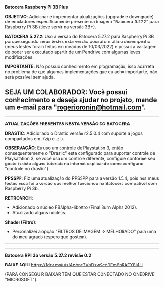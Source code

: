 **Batocera Raspberry Pi 3B Plus**

**OBJETIVO**:
Adicionar e implementar atualizações (upgrade e downgrade) de emuladores especificamente presente na imagem "Batocera 5.27.2" para Raspberry Pi 3B (deve servir na versão 3B+).

**BATOCERA 5.27.2**:
Uso a versão do Batocera 5.27.2 para Raspberry Pi 3B porque segundo meus testes esta versão possui um ótimo desempenho (meus testes foram feitos em meados de 10/03/2022) e possui a vantagem de poder ser executado apartir de um Pendrive com algumas leves modificações.

**IMPORTANTE**:
Não possuo conhecimento em programação, isso acarreta no problema de que algumas implementações que eu acho importante, não será possível sem ajuda.

**SEJA UM COLABORADOR**:
Você possui conhecimento e deseja ajudar no projeto, mande um e-mail para "rogerioronin@hotmail.com".
--------------------------------------------------------------------------------------------------------------------------------------------------
----------------------------------------------------------------------------------------------------------------------------------------------------------------------------------------------------------------------------------------------------------------------------------------------------



**ATUALIZAÇÔES PRESENTES NESTA VERSÃO DO BATOCERA**

**DRASTIC**:
Adicionado o Drastic versão r2.5.0.4 com suporte a jogos compactados em .7zip e .zip.

**OBSERVAÇÂO**: Eu uso um controle de Playstation 3, então consequentemente o "Drastic" esta configurado para suportar controle de Playsatation 3, se você usa um controle diferente, configure conforme seu gosto (existe alguns tutoriais na internet explicando como configurar "controle no drastic").

**PPSSPP**:
Fiz uma atualização do PPSSPP para a versão 1.5.4, pois nos meus testes essa foi a versão que melhor funcionou no Batocera compativel com Raspberry Pi 3b.

**RETROARCH**:
- Adicionado o núcleo FBAlpha-libretro (Final Burn Alpha 2012).
- Atualizado alguns núcleos.

**Shader (Filtro)**:
- Personalizei a opção "FILTROS DE IMAGEM => MELHORADO" para uma do meu agrado (espero que gostem).
--------------------------------------------------------------------------------------------------------------------------------------------------
----------------------------------------------------------------------------------------------------------------------------------------------------------------------------------------------------------------------------------------------------------------------------------------------------



**Batocera RPI 3b versão 5.27.2 revisão 0.2**

**BAIXE AQUI** https://1drv.ms/u/s!Apbnc3VnDsw9cd0Em6nRAFX8i4U

(PARA CONSEGUIR BAIXAR TEM QUE ESTAR CONECTADO NO ONEDRIVE "MICROSOFT").
